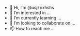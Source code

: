 - 👋 Hi, I’m @usjznxhshs
- 👀 I’m interested in ...
- 🌱 I’m currently learning ...
- 💞️ I’m looking to collaborate on ...
- 📫 How to reach me ...

<!---
usjznxhshs/usjznxhshs is a ✨ special ✨ repository because its `README.md` (this file) appears on your GitHub profile.
You can click the Preview link to take a look at your changes.
--->
